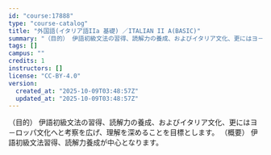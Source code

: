 ```yaml
---
id: "course:17888"
type: "course-catalog"
title: "外国語(イタリア語IIa 基礎) ／ITALIAN II A(BASIC)"
summary: "（目的） 伊語初級文法の習得、読解力の養成、およびイタリア文化、更にはヨ－ロッパ文化へと考察を広げ、理解を深めることを目標とします。 （概要） 伊語初級文法習得、読解力養成が中心となります。"
tags: []
campus: ""
credits: 1
instructors: []
license: "CC-BY-4.0"
version:
  created_at: "2025-10-09T03:48:57Z"
  updated_at: "2025-10-09T03:48:57Z"
---
```

（目的） 伊語初級文法の習得、読解力の養成、およびイタリア文化、更にはヨ－ロッパ文化へと考察を広げ、理解を深めることを目標とします。 （概要） 伊語初級文法習得、読解力養成が中心となります。
